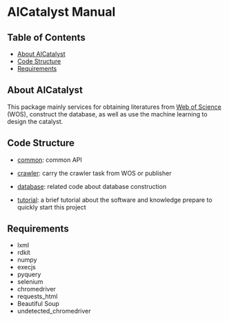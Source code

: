 # AICatalyst Manual

## Table of Contents

- [About AICatalyst](#about-aicatalyst)
- [Code Structure](#code-structure)
- [Requirements](#requirements)

## About AICatalyst

This package mainly services for obtaining literatures from [Web of Science](https://www.webofscience.com) (WOS),
construct the database, as well as use the machine learning to design the catalyst.

## Code Structure

- [common](common): common API

- [crawler](crawler): carry the crawler task from WOS or publisher

- [database](database): related code about database construction

- [tutorial](tutorial): a brief tutorial about the software and knowledge prepare to quickly start this project

## Requirements

- lxml
- rdkit
- numpy
- execjs
- pyquery
- selenium
- chromedriver
- requests_html
- Beautiful Soup
- undetected_chromedriver

